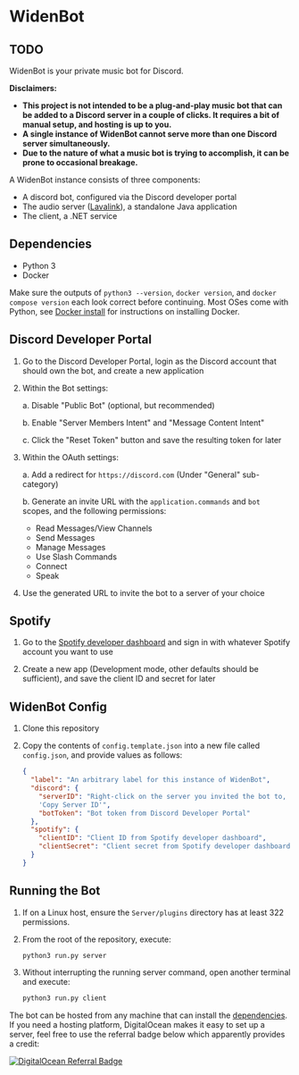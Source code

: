 # WidenBot

## TODO

WidenBot is your private music bot for Discord.

**Disclaimers:**

- **This project is not intended to be a plug-and-play music bot that can be
  added to a Discord server in a couple of clicks. It requires a bit of manual
  setup, and hosting is up to you.**
- **A single instance of WidenBot cannot serve more than one Discord server simultaneously.**
- **Due to the nature of what a music bot is trying to accomplish, it can be
  prone to occasional breakage.**

A WidenBot instance consists of three components:

- A discord bot, configured via the Discord developer portal
- The audio server ([Lavalink](https://github.com/lavalink-devs/Lavalink)), a
  standalone Java application
- The client, a .NET service

## Dependencies

- Python 3
- Docker

Make sure the outputs of `python3 --version`, `docker version`, and
`docker compose version` each look correct before continuing. Most OSes come
with Python, see [Docker install](https://docs.docker.com/engine/install/) for
instructions on installing Docker.

## Discord Developer Portal

1. Go to the Discord Developer Portal, login as the Discord account that should
   own the bot, and create a new application
2. Within the Bot settings:

   a. Disable "Public Bot" (optional, but recommended)

   b. Enable "Server Members Intent" and "Message Content Intent"

   c. Click the "Reset Token" button and save the resulting token for later

3. Within the OAuth settings:

   a. Add a redirect for `https://discord.com` (Under "General" sub-category)

   b. Generate an invite URL with the `application.commands` and `bot` scopes,
   and the following permissions:

   - Read Messages/View Channels
   - Send Messages
   - Manage Messages
   - Use Slash Commands
   - Connect
   - Speak

4. Use the generated URL to invite the bot to a server of your choice

## Spotify

1. Go to the [Spotify developer dashboard](https://developer.spotify.com/dashboard)
   and sign in with whatever Spotify account you want to use

2. Create a new app (Development mode, other defaults should be sufficient), and
   save the client ID and secret for later

## WidenBot Config

1. Clone this repository
2. Copy the contents of `config.template.json` into a new file called
   `config.json`, and provide values as follows:

   ```json
   {
     "label": "An arbitrary label for this instance of WidenBot",
     "discord": {
       "serverID": "Right-click on the server you invited the bot to, select
       'Copy Server ID'",
       "botToken": "Bot token from Discord Developer Portal"
     },
     "spotify": {
       "clientID": "Client ID from Spotify developer dashboard",
       "clientSecret": "Client secret from Spotify developer dashboard"
     }
   }
   ```

## Running the Bot

1. If on a Linux host, ensure the `Server/plugins` directory has at least 322 permissions.

2. From the root of the repository, execute:

   ```bash
   python3 run.py server
   ```

3. Without interrupting the running server command, open another terminal and execute:

   ```bash
   python3 run.py client
   ```

The bot can be hosted from any machine that can install the [dependencies](#dependencies).
If you need a hosting platform, DigitalOcean makes it easy to set up a server,
feel free to use the referral badge below which apparently provides a credit:

[![DigitalOcean Referral Badge](https://web-platforms.sfo2.cdn.digitaloceanspaces.com/WWW/Badge%201.svg)](https://www.digitalocean.com/?refcode=eb2eb2fc76ce&utm_campaign=Referral_Invite&utm_medium=Referral_Program&utm_source=badge)
